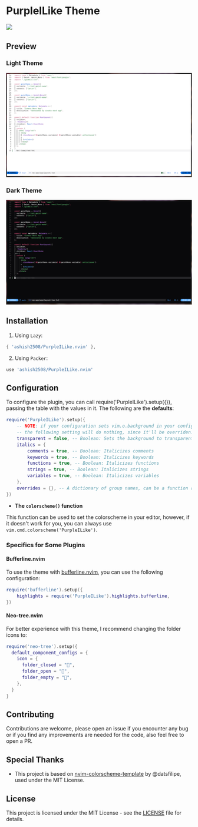 # PurpleILike Theme

<a href="https://dotfyle.com/plugins/ashish2508/PurpleILike.nvim">
  <img src="https://dotfyle.com/plugins/ashish2508/PurpleILike.nvim/shield" />
</a>

## Preview

### Light Theme

![Light Theme](./assets/preview-light.png)

### Dark Theme

![Dark Theme](./assets/preview-dark.png)

## Installation

1. Using `Lazy`:

```lua
{ 'ashish2508/PurpleILike.nvim' },
```

2. Using `Packer`:

```lua
use 'ashish2508/PurpleILike.nvim'
```

## Configuration

To configure the plugin, you can call require('PurpleILike').setup({}), passing the table with the values in it. The following are the **defaults**:

```lua
require('PurpleILike').setup({
    -- NOTE: if your configuration sets vim.o.background in your configuration for Neovim,
    -- the following setting will do nothing, since it'll be overriden.
    transparent = false, -- Boolean: Sets the background to transparent
    italics = {
        comments = true, -- Boolean: Italicizes comments
        keywords = true, -- Boolean: Italicizes keywords
        functions = true, -- Boolean: Italicizes functions
        strings = true, -- Boolean: Italicizes strings
        variables = true, -- Boolean: Italicizes variables
    },
    overrides = {}, -- A dictionary of group names, can be a function returning a dictionary or a table.
})
```

- **The `colorscheme()` function**

This function can be used to set the colorscheme in your editor, however, if it doesn't work for you, you can always use `vim.cmd.colorscheme('PurpleILike')`.

### Specifics for Some Plugins

#### Bufferline.nvim

To use the theme with [bufferline.nvim](https://github.com/akinsho/bufferline.nvim), you can use the following configuration:

```lua
require('bufferline').setup({
    highlights = require('PurpleILike').highlights.bufferline,
})
```

#### Neo-tree.nvim

For better experience with this theme, I recommend changing the folder icons to:

```lua
require('neo-tree').setup({
  default_component_configs = {
    icon = {
      folder_closed = "",
      folder_open = "",
      folder_empty = "",
    },
  }
}
```

## Contributing

Contributions are welcome, please open an issue if you encounter any bug or if you find any improvements are needed for the code, also feel free to open a PR.

## Special Thanks

- This project is based on [nvim-colorscheme-template](https://github.com/datsfilipe/nvim-colorscheme-template) by @datsfilipe, used under the MIT License.

## License

This project is licensed under the MIT License - see the [LICENSE](./LICENSE) file for details.
